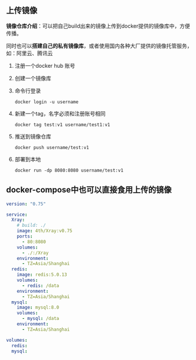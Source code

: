 ## 上传镜像

**镜像仓库介绍**：可以把自己build出来的镜像上传到docker提供的镜像库中，方便传播。

同时也可以**搭建自己的私有镜像库**，或者使用国内各种大厂提供的镜像托管服务，如：阿里云、腾讯云

1. 注册一个docker hub 账号

2. 创建一个镜像库

3. 命令行登录

   `docker login -u username`

4. 新建一个tag，名字必须和注册账号相同

   `docker tag test:v1 username/test1:v1`

5. 推送到镜像仓库

   `docker push username/test:v1`

6. 部署到本地

   `docker run -dp 8080:8080 username/test:v1`

## docker-compose中也可以直接食用上传的镜像

```yaml
version: "0.75"

service:
  Xray:
    # build: ./ 
    image: 4th/Xray:v0.75
    ports:
      - 80:8080
    volumes:
      - ./:/Xray
    environment:
      - TZ=Asia/Shanghai
  redis:
    image: redis:5.0.13
    volumes:
      - redis: /data
    environment:
      - TZ=Asia/Shanghai
  mysql:
    image: mysql:8.0
    volumes:
      - mysql: /data
    environment:
      - TZ=Asia/Shanghai

volumes:
  redis:
  mysql:
```

